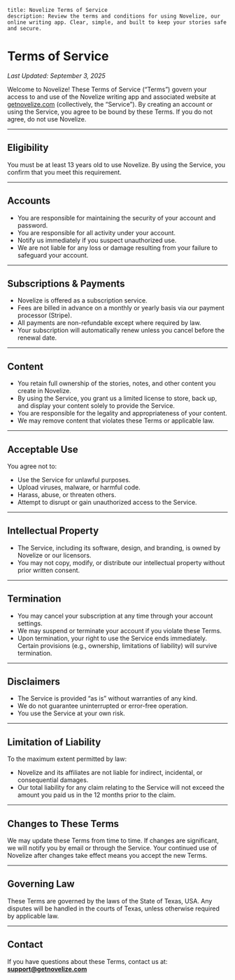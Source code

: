 ```
title: Novelize Terms of Service
description: Review the terms and conditions for using Novelize, our online writing app. Clear, simple, and built to keep your stories safe and secure.
```

# Terms of Service

_Last Updated: September 3, 2025_

Welcome to Novelize! These Terms of Service (“Terms”) govern your access to and use of the Novelize writing app and associated website at [getnovelize.com](http://getnovelize.com) (collectively, the “Service”). By creating an account or using the Service, you agree to be bound by these Terms. If you do not agree, do not use Novelize.

---

## Eligibility

You must be at least 13 years old to use Novelize. By using the Service, you confirm that you meet this requirement.

---

## Accounts

- You are responsible for maintaining the security of your account and password.
- You are responsible for all activity under your account.
- Notify us immediately if you suspect unauthorized use.
- We are not liable for any loss or damage resulting from your failure to safeguard your account.

---

## Subscriptions & Payments

- Novelize is offered as a subscription service.
- Fees are billed in advance on a monthly or yearly basis via our payment processor (Stripe).
- All payments are non-refundable except where required by law.
- Your subscription will automatically renew unless you cancel before the renewal date.

---

## Content

- You retain full ownership of the stories, notes, and other content you create in Novelize.
- By using the Service, you grant us a limited license to store, back up, and display your content solely to provide the Service.
- You are responsible for the legality and appropriateness of your content.
- We may remove content that violates these Terms or applicable law.

---

## Acceptable Use

You agree not to:

- Use the Service for unlawful purposes.
- Upload viruses, malware, or harmful code.
- Harass, abuse, or threaten others.
- Attempt to disrupt or gain unauthorized access to the Service.

---

## Intellectual Property

- The Service, including its software, design, and branding, is owned by Novelize or our licensors.
- You may not copy, modify, or distribute our intellectual property without prior written consent.

---

## Termination

- You may cancel your subscription at any time through your account settings.
- We may suspend or terminate your account if you violate these Terms.
- Upon termination, your right to use the Service ends immediately. Certain provisions (e.g., ownership, limitations of liability) will survive termination.

---

## Disclaimers

- The Service is provided “as is” without warranties of any kind.
- We do not guarantee uninterrupted or error-free operation.
- You use the Service at your own risk.

---

## Limitation of Liability

To the maximum extent permitted by law:

- Novelize and its affiliates are not liable for indirect, incidental, or consequential damages.
- Our total liability for any claim relating to the Service will not exceed the amount you paid us in the 12 months prior to the claim.

---

## Changes to These Terms

We may update these Terms from time to time. If changes are significant, we will notify you by email or through the Service. Your continued use of Novelize after changes take effect means you accept the new Terms.

---

## Governing Law

These Terms are governed by the laws of the State of Texas, USA. Any disputes will be handled in the courts of Texas, unless otherwise required by applicable law.

---

## Contact

If you have questions about these Terms, contact us at:
[**support@getnovelize.com**](mailto:support@getnovelize.com)
